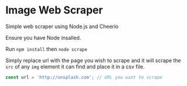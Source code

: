 # Image Web Scraper
Simple web scraper using Node.js and Cheerio

Ensure you have Node insalled.

Run `npm install` then `node scrape`

Simply replace url with the page you wish to scrape and it will scrape the `src` of any `img` element it can find and place it in a csv file.

```javascript
const url = 'http://unsplash.com'; // URL you want to scrape
```

